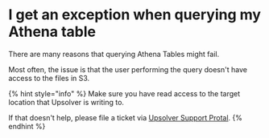 # I get an exception when querying my Athena table

There are many reasons that querying Athena Tables might fail. 

Most often, the issue is that the user performing the query doesn't have access to the files in S3. 

{% hint style="info" %}
Make sure you have read access to the target location that Upsolver is writing to. 

If that doesn't help,  please file a ticket via [Upsolver Support Protal](https://support.upsolver.com/hc/en-us).
{% endhint %}

